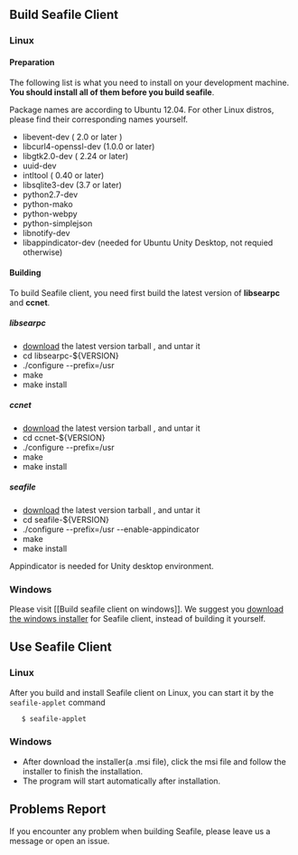 ## Build Seafile Client ##

### Linux ###

#### Preparation ####

The following list is what you need to install on your development machine. __You should install all of them before you build seafile__.

Package names are according to Ubuntu 12.04. For other Linux distros, please find their corresponding names yourself.

* libevent-dev ( 2.0 or later )
* libcurl4-openssl-dev  (1.0.0 or later)
* libgtk2.0-dev ( 2.24 or later)
* uuid-dev
* intltool ( 0.40 or later)
* libsqlite3-dev (3.7 or later)
* python2.7-dev
* python-mako
* python-webpy
* python-simplejson
* libnotify-dev
* libappindicator-dev (needed for Ubuntu Unity Desktop, not requied otherwise)

#### Building ####

To build Seafile client, you need first build the latest version of **libsearpc** and **ccnet**.

##### libsearpc #####

* [download](https://www.github.com/haiwen/libsearpc/downloads) the latest version tarball , and untar it
* cd libsearpc-${VERSION}
* ./configure --prefix=/usr
* make
* make install

##### ccnet #####

* [download](https://www.github.com/haiwen/ccnet/downloads) the latest version tarball , and untar it
* cd ccnet-${VERSION}
* ./configure --prefix=/usr
* make
* make install

##### seafile #####

* [download](https://www.github.com/haiwen/seafile/downloads) the latest version tarball , and untar it
* cd seafile-${VERSION}
* ./configure --prefix=/usr --enable-appindicator
* make
* make install

Appindicator is needed for Unity desktop environment.

### Windows ###

Please visit [[Build seafile client on windows]]. We suggest you [download the windows installer](http://www.seafile.com/download) for Seafile client, instead of building it yourself. 

## Use Seafile Client ##

### Linux ###

After you build and install Seafile client on Linux, you can start it by the `seafile-applet` command
```sh
   $ seafile-applet
```

### Windows ###

* After download the installer(a .msi file), click the msi file and follow the installer to finish the installation.
* The program will start automatically after installation.

## Problems Report ##

If you encounter any problem when building Seafile, please leave us a message or open an issue.